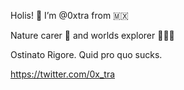 Holis! 🤍 I’m @0xtra from 🇲🇽

Nature carer 🌱 and worlds explorer 👩🏻‍🚀

Ostinato Rigore. Quid pro quo sucks. 

https://twitter.com/0x_tra

<!---
0xtra/0xtra is a ✨ special ✨ repository because its `README.md` (this file) appears on your GitHub profile.
You can click the Preview link to take a look at your changes.
--->
